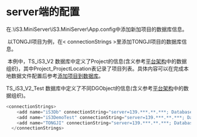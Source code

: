 # server端的配置



​	在.\iS3.MiniServer\iS3.MiniServer\App.config中添加新加项目的数据库信息。

​	以TONGJI项目为例，在< connectionStrings >里添加TONGJI项目的数据库信息。

​	本例中，TS_iS3_V2 数据库中定义了Project的信息(含义参考[平台架构](./../../../chapter1/section1.md)中的数据组织)，其中Project_ProjectLocation表记录了项目列表。具体内容可以在完成本地数据文件配置后参考[添加项目到数据库](./../part1/detail3.md)。

TS_iS3_V2_Test 数据库中定义了不同DGObject的信息(含义参考[平台架构](./../../../chapter1/section1.md)中的数据组织)。



```c#
<connectionStrings>
    <add name="iS3Db" connectionString="server=139.***.**.***; Database=TS_iS3_V2; User ID=***; Password=******" providerName="System.Data.SqlClient" />
    <add name="iS3DemoTest" connectionString="server=139.***.**.***; Database=TS_iS3_V2_Test; User ID=***; Password=******" providerName="System.Data.SqlClient" />
    <add name="TONGJI" connectionString="server=139.***.**.***; Database=TS_iS3_V2_Test; User ID=***; Password=******" providerName="System.Data.SqlClient" />
  </connectionStrings>
```


